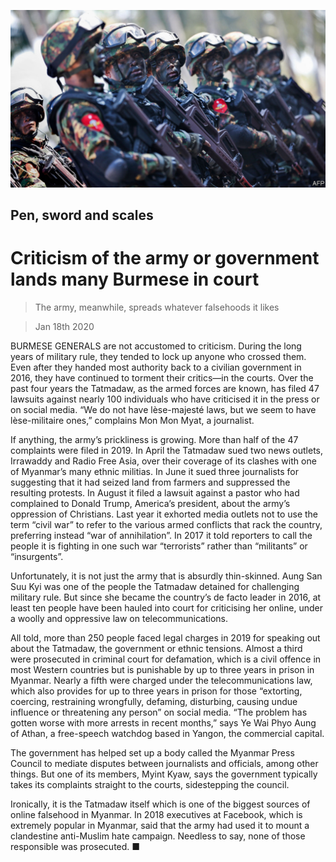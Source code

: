 ![](./images/20200118_ASP501.jpg)

## Pen, sword and scales

# Criticism of the army or government lands many Burmese in court

> The army, meanwhile, spreads whatever falsehoods it likes

> Jan 18th 2020

BURMESE GENERALS are not accustomed to criticism. During the long years of military rule, they tended to lock up anyone who crossed them. Even after they handed most authority back to a civilian government in 2016, they have continued to torment their critics—in the courts. Over the past four years the Tatmadaw, as the armed forces are known, has filed 47 lawsuits against nearly 100 individuals who have criticised it in the press or on social media. “We do not have lèse-majesté laws, but we seem to have lèse-militaire ones,” complains Mon Mon Myat, a journalist.

If anything, the army’s prickliness is growing. More than half of the 47 complaints were filed in 2019. In April the Tatmadaw sued two news outlets, Irrawaddy and Radio Free Asia, over their coverage of its clashes with one of Myanmar’s many ethnic militias. In June it sued three journalists for suggesting that it had seized land from farmers and suppressed the resulting protests. In August it filed a lawsuit against a pastor who had complained to Donald Trump, America’s president, about the army’s oppression of Christians. Last year it exhorted media outlets not to use the term “civil war” to refer to the various armed conflicts that rack the country, preferring instead “war of annihilation”. In 2017 it told reporters to call the people it is fighting in one such war “terrorists” rather than “militants” or “insurgents”.

Unfortunately, it is not just the army that is absurdly thin-skinned. Aung San Suu Kyi was one of the people the Tatmadaw detained for challenging military rule. But since she became the country’s de facto leader in 2016, at least ten people have been hauled into court for criticising her online, under a woolly and oppressive law on telecommunications.

All told, more than 250 people faced legal charges in 2019 for speaking out about the Tatmadaw, the government or ethnic tensions. Almost a third were prosecuted in criminal court for defamation, which is a civil offence in most Western countries but is punishable by up to three years in prison in Myanmar. Nearly a fifth were charged under the telecommunications law, which also provides for up to three years in prison for those “extorting, coercing, restraining wrongfully, defaming, disturbing, causing undue influence or threatening any person” on social media. “The problem has gotten worse with more arrests in recent months,” says Ye Wai Phyo Aung of Athan, a free-speech watchdog based in Yangon, the commercial capital.

The government has helped set up a body called the Myanmar Press Council to mediate disputes between journalists and officials, among other things. But one of its members, Myint Kyaw, says the government typically takes its complaints straight to the courts, sidestepping the council.

Ironically, it is the Tatmadaw itself which is one of the biggest sources of online falsehood in Myanmar. In 2018 executives at Facebook, which is extremely popular in Myanmar, said that the army had used it to mount a clandestine anti-Muslim hate campaign. Needless to say, none of those responsible was prosecuted. ■
